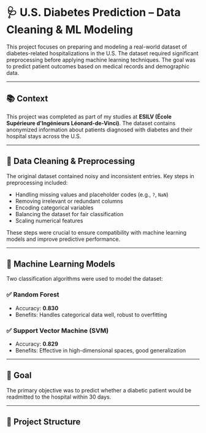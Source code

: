 # 🩺 U.S. Diabetes Prediction – Data Cleaning & ML Modeling

This project focuses on preparing and modeling a real-world dataset of diabetes-related hospitalizations in the U.S. The dataset required significant preprocessing before applying machine learning techniques. The goal was to predict patient outcomes based on medical records and demographic data.

---

## 📚 Context

This project was completed as part of my studies at **ESILV (École Supérieure d'Ingénieurs Léonard-de-Vinci)**. The dataset contains anonymized information about patients diagnosed with diabetes and their hospital stays across the U.S.

---

## 🧹 Data Cleaning & Preprocessing

The original dataset contained noisy and inconsistent entries. Key steps in preprocessing included:

- Handling missing values and placeholder codes (e.g., `?`, `NaN`)
- Removing irrelevant or redundant columns
- Encoding categorical variables
- Balancing the dataset for fair classification
- Scaling numerical features

These steps were crucial to ensure compatibility with machine learning models and improve predictive performance.

---

## 🤖 Machine Learning Models

Two classification algorithms were used to model the dataset:

### ✅ Random Forest
- Accuracy: **0.830**
- Benefits: Handles categorical data well, robust to overfitting

### ✅ Support Vector Machine (SVM)
- Accuracy: **0.829**
- Benefits: Effective in high-dimensional spaces, good generalization

---

## 🧪 Goal

The primary objective was to predict whether a diabetic patient would be readmitted to the hospital within 30 days.

---

## 📂 Project Structure

